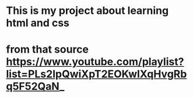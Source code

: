 # This is my project about learning html and css  
# from that source https://www.youtube.com/playlist?list=PLs2IpQwiXpT2EOKwlXqHvgRbq5F52QaN_